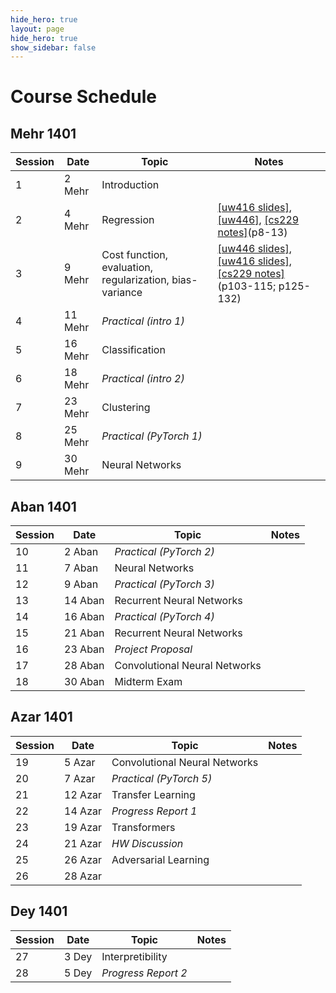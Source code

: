 ```yaml
---
hide_hero: true
layout: page
hide_hero: true
show_sidebar: false
---
```


# Course Schedule

## Mehr 1401

| Session 	| Date	| Topic | Notes |
|------|------|------|------|
| 1 | 2 Mehr | Introduction	| |
| 2 | 4 Mehr | Regression | [[uw416 slides]](https://courses.cs.washington.edu/courses/cse416/20su/files/lectures/lec1/1_regression_annotated.pdf), [[uw446]](https://courses.cs.washington.edu/courses/cse446/20wi/Lecture6/06_LinearRegression.pdf), [[cs229 notes]](https://cs229.stanford.edu/lectures-spring2022/main_notes.pdf)(p8-13) |
| 3 | 9 Mehr | Cost function, evaluation, regularization, bias-variance | [[uw446 slides]](https://courses.cs.washington.edu/courses/cse446/20wi/Lecture5/05_Evaluation.pdf), [[uw416 slides]](https://courses.cs.washington.edu/courses/cse416/20su/files/lectures/lec2/2_validation_annotated.pdf), [[cs229 notes]](https://cs229.stanford.edu/lectures-spring2022/main_notes.pdf)(p103-115; p125-132)|
| 4 | 11 Mehr  | _Practical (intro 1)_ | |
| 5 | 16 Mehr  | Classification |  |
| 6 | 18 Mehr  | _Practical (intro 2)_ | |
| 7 | 23 Mehr | Clustering | |
| 8 | 25 Mehr | _Practical (PyTorch 1)_ ||
| 9 | 30 Mehr | Neural Networks ||

## Aban 1401

| Session 	| Date	| Topic | Notes |
|------|------|------|------|
| 10 | 2 Aban | _Practical (PyTorch 2)_ ||
| 11 | 7 Aban | Neural Networks ||
| 12 | 9 Aban | _Practical (PyTorch 3)_ ||
| 13 | 14 Aban | Recurrent Neural Networks ||
| 14 | 16 Aban | _Practical (PyTorch 4)_ ||
| 15 | 21 Aban | Recurrent Neural Networks ||
| 16 | 23 Aban | _Project Proposal_  ||
| 17 | 28 Aban | Convolutional Neural Networks ||
| 18 | 30 Aban | Midterm Exam ||

## Azar 1401

| Session 	| Date	| Topic | Notes |
|------|------|------|------|
| 19 | 5 Azar | Convolutional Neural Networks ||
| 20 | 7 Azar | _Practical (PyTorch 5)_ ||
| 21 | 12 Azar | Transfer Learning ||
| 22 | 14 Azar |_Progress Report 1_ ||
| 23 | 19 Azar | Transformers ||
| 24 | 21 Azar |_HW Discussion_||
| 25 | 26 Azar | Adversarial Learning ||
| 26 | 28 Azar |  ||


## Dey 1401

| Session 	| Date	| Topic | Notes |
|------|------|------|------|
| 27 | 3 Dey | Interpretibility ||
| 28 | 5 Dey | _Progress Report 2_ ||




